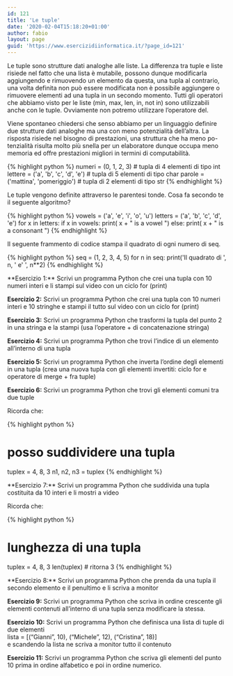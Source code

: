 ```yaml
---
id: 121
title: 'Le tuple'
date: '2020-02-04T15:18:20+01:00'
author: fabio
layout: page
guid: 'https://www.esercizidiinformatica.it/?page_id=121'
---
```


Le tuple sono strutture dati analoghe alle liste. La differenza tra tuple e liste risiede nel fatto che una lista è mutabile, possono dunque modificarla aggiungendo e rimuovendo un elemento da questa, una tupla al contrario, una volta definita non può essere modificata non è possibile aggiungere o rimuovere elementi ad una tupla in un secondo momento. Tutti gli operatori che abbiamo visto per le liste (min, max, len, in, not in) sono utilizzabili anche con le tuple. Ovviamente non potremo utilizzare l’operatore del.

Viene spontaneo chiedersi che senso abbiamo per un linguaggio definire due strutture dati analoghe ma una con meno potenzialità dell’altra. La risposta risiede nel bisogno di prestazioni, una struttura che ha meno po- tenzialità risulta molto più snella per un elaboratore dunque occupa meno memoria ed offre prestazioni migliori in termini di computabilità.

{% highlight python %}
numeri = (0, 1, 2, 3) # tupla di 4 elementi di tipo int 
lettere = ('a', 'b', 'c', 'd', 'e') # tupla di 5 elementi di tipo char 
parole = ('mattina', 'pomeriggio') # tupla di 2 elementi di tipo str
{% endhighlight %}

</div>Le tuple vengono definite attraverso le parentesi tonde. Cosa fa secondo te il seguente algoritmo?

{% highlight python %}
vowels = ('a', 'e', 'i', 'o', 'u') 
letters = ('a', 'b', 'c', 'd', 'e') 
for x in letters:
    if x in vowels:
        print( x + " is a vowel ")
    else:
        print( x + " is a consonant ")
{% endhighlight %}

</div>Il seguente frammento di codice stampa il quadrato di ogni numero di seq.

{% highlight python %}
seq = (1, 2, 3, 4, 5)
for n in seq:
    print('Il quadrato di ', n, ' e\' ', n**2)
{% endhighlight %}

</div>**Esercizio 1:** Scrivi un programma Python che crei una tupla con 10 numeri interi e li stampi sul video con un ciclo for (print)

**Esercizio 2:** Scrivi un programma Python che crei una tupla con 10 numeri interi e 10 stringhe e stampi il tutto sul video con un ciclo for (print)

**Esercizio 3:** Scrivi un programma Python che trasformi la tupla del punto 2 in una stringa e la stampi (usa l’operatore + di concatenazione stringa)

**Esercizio 4:** Scrivi un programma Python che trovi l’indice di un elemento all’interno di una tupla

**Esercizio 5:** Scrivi un programma Python che inverta l’ordine degli elementi in una tupla (crea una nuova tupla con gli elementi invertiti: ciclo for e operatore di merge + fra tuple)

**Esercizio 6:** Scrivi un programma Python che trovi gli elementi comuni tra due tuple

Ricorda che:

{% highlight python %}
# posso suddividere una tupla
tuplex = 4, 8, 3 
n1, n2, n3 = tuplex
{% endhighlight %}

</div>**Esercizio 7:** Scrivi un programma Python che suddivida una tupla costituita da 10 interi e li mostri a video

Ricorda che:

{% highlight python %}
# lunghezza di una tupla
tuplex = 4, 8, 3 
len(tuplex)  # ritorna 3
{% endhighlight %}

</div>**Esercizio 8:** Scrivi un programma Python che prenda da una tupla il secondo elemento e il penultimo e li scriva a monitor

**Esercizio 9:** Scrivi un programma Python che scriva in ordine crescente gli elementi contenuti all’interno di una tupla senza modificare la stessa.

**Esercizio 10:** Scrivi un programma Python che definisca una lista di tuple di due elementi  
 lista = \[(“Gianni”, 10), (“Michele”, 12), (“Cristina”, 18)\]  
 e scandendo la lista ne scriva a monitor tutto il contenuto

**Esercizio 11:** Scrivi un programma Python che scriva gli elementi del punto 10 prima in ordine alfabetico e poi in ordine numerico.